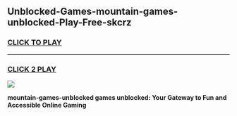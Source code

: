 
## Unblocked-Games-mountain-games-unblocked-Play-Free-skcrz
<h3>
<a href="https://premium76.site?title=mountain-games-unblocked&ref=20A">CLICK TO PLAY</a></h3>
<hr>

<h3>
<a href="https://premium76.site?title=mountain-games-unblocked&ref=20A">CLICK 2 PLAY</a>
  
</h3>

<a href="https://premium76.site?title=mountain-games-unblocked&ref=20A"><img src="https://clearcache.store/games.png"></a>


**mountain-games-unblocked games unblocked: Your Gateway to Fun and Accessible Online Gaming**
